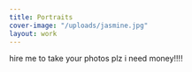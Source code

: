 ```yaml
---
title: Portraits
cover-image: "/uploads/jasmine.jpg"
layout: work
---
```


hire me to take your photos plz i need money!!!!